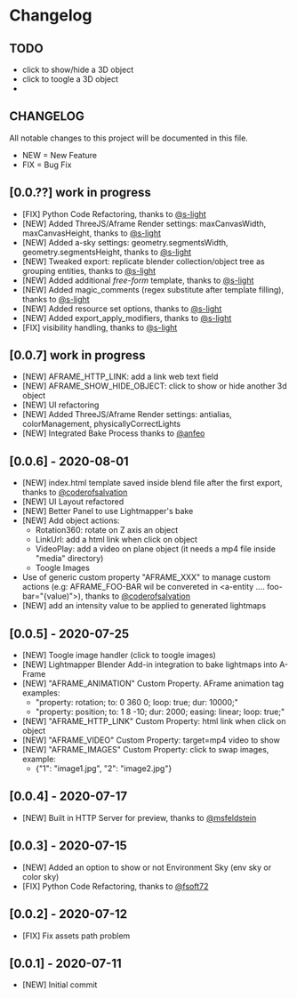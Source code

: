 # Changelog

## TODO
- click to show/hide a 3D object
- click to toogle a 3D object
-

## CHANGELOG

All notable changes to this project will be documented in this file.

- NEW = New Feature
- FIX = Bug Fix

## [0.0.??] work in progress
- [FIX] Python Code Refactoring, thanks to [@s-light](https://github.com/s-light)
- [NEW] Added ThreeJS/Aframe Render settings: maxCanvasWidth, maxCanvasHeight, thanks to [@s-light](https://github.com/s-light)
- [NEW] Added a-sky settings: geometry.segmentsWidth, geometry.segmentsHeight, thanks to [@s-light](https://github.com/s-light)
- [NEW] Tweaked export: replicate blender collection/object tree as grouping entities, thanks to [@s-light](https://github.com/s-light)
- [NEW] Added additional *free-form* template, thanks to [@s-light](https://github.com/s-light)
- [NEW] Added magic_comments (regex substitute after template filling), thanks to [@s-light](https://github.com/s-light)
- [NEW] Added resource set options, thanks to [@s-light](https://github.com/s-light)
- [NEW] Added export_apply_modifiers, thanks to [@s-light](https://github.com/s-light)
- [FIX] visibility handling, thanks to [@s-light](https://github.com/s-light)


## [0.0.7] work in progress

- [NEW] AFRAME_HTTP_LINK: add a link web text field
- [NEW] AFRAME_SHOW_HIDE_OBJECT: click to show or hide another 3d object
- [NEW] UI refactoring
- [NEW] Added ThreeJS/Aframe Render settings: antialias, colorManagement, physicallyCorrectLights
- [NEW] Integrated Bake Process thanks to [@anfeo](https://github.com/anfeo)

## [0.0.6] - 2020-08-01

- [NEW] index.html template saved inside blend file after the first export, thanks to [@coderofsalvation](https://github.com/coderofsalvation)
- [NEW] UI Layout refactored
- [NEW] Better Panel to use Lightmapper's bake
- [NEW] Add object actions:
    - Rotation360: rotate on Z axis an object
    - LinkUrl: add a html link when click on object
    - VideoPlay: add a video on plane object (it needs a mp4 file inside "media" directory)
    - Toogle Images
- Use of generic custom property "AFRAME_XXX" to manage custom actions (e.g: AFRAME_FOO-BAR wil be convereted in <a-entity .... foo-bar="{value)">), thanks to [@coderofsalvation](https://github.com/coderofsalvation)
- [NEW] add an intensity value to be applied to generated lightmaps

## [0.0.5] - 2020-07-25

- [NEW] Toogle image handler (click to toogle images)
- [NEW] Lightmapper Blender Add-in integration to bake lightmaps into A-Frame
- [NEW] "AFRAME_ANIMATION" Custom Property. AFrame animation tag examples:
    - "property: rotation; to: 0 360 0; loop: true; dur: 10000;"
    - "property: position; to: 1 8 -10; dur: 2000; easing: linear; loop: true;"
- [NEW] "AFRAME_HTTP_LINK" Custom Property: html link when click on object       
- [NEW] "AFRAME_VIDEO" Custom Property: target=mp4 video to show
- [NEW] "AFRAME_IMAGES" Custom Property: click to swap images, example:
    - {"1": "image1.jpg", "2": "image2.jpg"}

## [0.0.4] - 2020-07-17

- [NEW] Built in HTTP Server for preview, thanks to [@msfeldstein](https://github.com/msfeldstein)

## [0.0.3] - 2020-07-15

- [NEW] Added an option to show or not Environment Sky (env sky or color sky)
- [FIX] Python Code Refactoring, thanks to [@fsoft72](https://github.com/fsoft72)

## [0.0.2] - 2020-07-12

- [FIX] Fix assets path problem

## [0.0.1] - 2020-07-11

- [NEW] Initial commit
